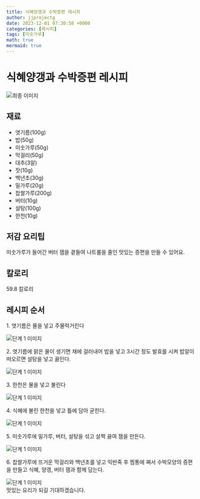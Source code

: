 ```yaml
---
title: 식혜양갱과 수박증편 레시피
author: jjprojectg
date: 2023-12-01 07:30:58 +0000
categories: [레시피]
tags: [미숫가루]
math: true
mermaid: true
---
```

<meta name="og:type" content="website"/>
<meta charset="UTF-8"/>
<div class="header">
  <h1>식혜양갱과 수박증편 레시피</h1>
</div>

<div class="container my-4">
  <div class="row">
    <div class="col-12 col-md-6">
      <div class="recipe-image">
        <img src="http://www.foodsafetykorea.go.kr/uploadimg/cook/10_00603_2.png" class="step-image" alt="최종 이미지"/>
      </div>
    </div>
    <div class="col-12 col-md-6">
      <div class="ingredients">
        <h2>재료</h2>
        <ul class="card">
          <li> 엿기름(100g) </li>
          <li>  밥(50g) </li>
          <li>  미숫가루(50g) </li>
          <li>  막걸리(50g) </li>
          <li> 대추(3알) </li>
          <li>  잣(10g) </li>
          <li>  백년초(30g) </li>
          <li>  밀가루(20g) </li>
          <li> 찹쌀가루(200g) </li>
          <li>  버터(10g) </li>
          <li>  설탕(100g) </li>
          <li>  한천(10g) </li>
</ul>
      </div>
    </div>
    <div class="col-12 col-md-6">
      <div class="ingredients">
        <h2>저감 요리팁</h2>
        <div class="card"> 
          <p>
            미숫가루가 들어간 버터 잼을 곁들여 나트륨을 줄인 맛있는 증편을 만들 수 있어요.
          </p>
        </div>
      </div>
      <div class="ingredients">
        <h2>칼로리</h2>
        <div class="card"> 
          <p>
            59.8 칼로리
          </p>
        </div>
      </div>
    </div>
  </div>

  <h2 class="my-4">레시피 순서</h2>
  <div class="card recipe-card">
    <div class="card-body recipe-step">
      <p class="card-text step-description">1. 엿기름은 물을 넣고 주물럭거린다</p>
      <img src="http://www.foodsafetykorea.go.kr/uploadimg/cook/20_00603_1.png" alt="단계 1 이미지" class="step-image"/>
    </div>
  </div>
  <div class="card recipe-card">
    <div class="card-body recipe-step">
      <p class="card-text step-description">2. 엿기름에 맑은 물이 생기면 채에
걸러내어 밥을 넣고 3시간 정도 발효를
시켜 밥알이 떠오르면 설탕을 넣고
끓인다.</p>
      <img src="http://www.foodsafetykorea.go.kr/uploadimg/cook/20_00603_2.png" alt="단계 1 이미지" class="step-image"/>
    </div>
  </div>
  <div class="card recipe-card">
    <div class="card-body recipe-step">
      <p class="card-text step-description">3. 한천은 물을 넣고 불린다</p>
      <img src="http://www.foodsafetykorea.go.kr/uploadimg/cook/20_00603_3.png" alt="단계 1 이미지" class="step-image"/>
    </div>
  </div>
  <div class="card recipe-card">
    <div class="card-body recipe-step">
      <p class="card-text step-description">4. 식혜에 불린 한천을 넣고 틀에 담아
굳힌다.</p>
      <img src="http://www.foodsafetykorea.go.kr/uploadimg/cook/20_00603_4.png" alt="단계 1 이미지" class="step-image"/>
    </div>
  </div>
  <div class="card recipe-card">
    <div class="card-body recipe-step">
      <p class="card-text step-description">5. 미숫가루에 밀가루, 버터, 설탕을 섞고
살짝 끓여 잼을 만든다.</p>
      <img src="http://www.foodsafetykorea.go.kr/uploadimg/cook/20_00603_5.png" alt="단계 1 이미지" class="step-image"/>
    </div>
  </div>
  <div class="card recipe-card">
    <div class="card-body recipe-step">
      <p class="card-text step-description">6. 찹쌀가루에 뜨거운 막걸리와 백년초를
넣고 익반죽 후 찜통에 쪄서
수박모양의 증편을 만들고 식혜, 양갱,
버터 잼과 함께 담는다.</p>
      <img src="http://www.foodsafetykorea.go.kr/uploadimg/cook/20_00603_6.png" alt="단계 1 이미지" class="step-image"/>
    </div>
  </div>

</div>
맛있는 요리가 되길 기대하겠습니다.
